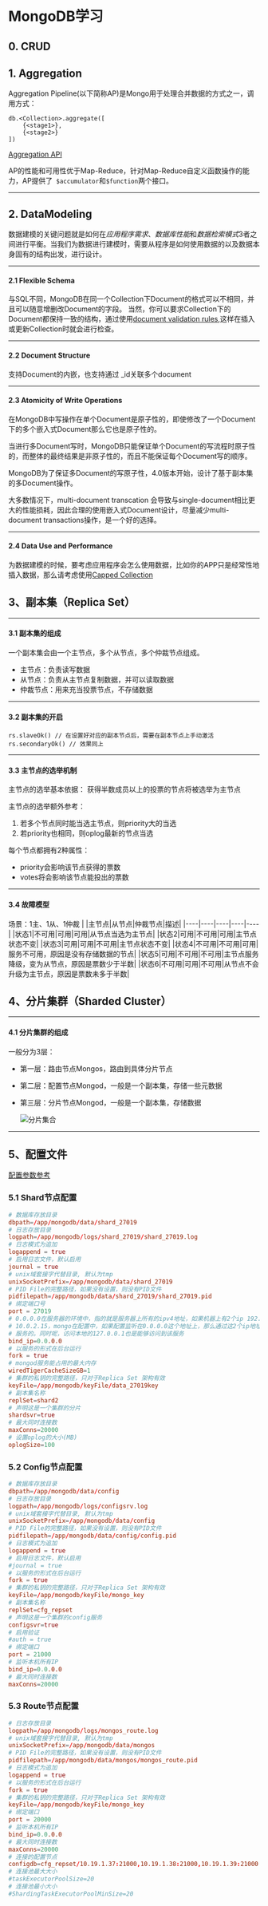 # MongoDB学习

## 0. CRUD

## 1. Aggregation
Aggregation Pipeline(以下简称AP)是Mongo用于处理合并数据的方式之一，调用方式：
```MongoSh
db.<Collection>.aggregate([
	{<stage1>},
	{<stage2>}
])
```
[Aggregation API](https://docs.mongodb.com/manual/meta/aggregation-quick-reference/#std-label-aggregation-accumulator-operators)

AP的性能和可用性优于Map-Reduce，针对Map-Reduce自定义函数操作的能力，AP提供了` $accumulator`和`$function`两个接口。

---
## 2. DataModeling
数据建模的关键问题就是如何在*应用程序需求*、*数据库性能*和*数据检索模式*3者之间进行平衡。当我们为数据进行建模时，需要从程序是如何使用数据的以及数据本身固有的结构出发，进行设计。

---
#### 2.1 Flexible Schema
与SQL不同，MongoDB在同一个Collection下Document的格式可以不相同，并且可以随意增删改Document的字段。
当然，你可以要求Collection下的Document都保持一致的结构，通过使用[document validation rules](https://docs.mongodb.com/manual/core/schema-validation/),这样在插入或更新Collection时就会进行检查。

---
#### 2.2 Document Structure
支持Document的内嵌，也支持通过 _id关联多个document

---
#### 2.3 Atomicity of Write Operations
在MongoDB中写操作在单个Document是原子性的，即使修改了一个Document下的多个嵌入式Document那么它也是原子性的。

当进行多Document写时，MongoDB只能保证单个Document的写流程时原子性的，而整体的最终结果是非原子性的，而且不能保证每个Document写的顺序。

MongoDB为了保证多Document的写原子性，4.0版本开始，设计了基于副本集的多Document操作。

大多数情况下，multi-document transcation 会导致与single-document相比更大的性能损耗，因此合理的使用嵌入式Document设计，尽量减少multi-document transactions操作，是一个好的选择。

---
#### 2.4 Data Use and Performance
为数据建模的时候，要考虑应用程序会怎么使用数据，比如你的APP只是经常性地插入数据，那么请考虑使用[Capped Collection](https://docs.mongodb.com/manual/core/capped-collections/)

## 3、副本集（Replica Set）

---
#### 3.1 副本集的组成
一个副本集会由一个主节点，多个从节点，多个仲裁节点组成。
- 主节点：负责读写数据
- 从节点：负责从主节点复制数据，并可以读取数据
- 仲裁节点：用来充当投票节点，不存储数据

---
#### 3.2 副本集的开启
```
rs.slaveOk() // 在设置好对应的副本节点后，需要在副本节点上手动激活
rs.secondaryOk() // 效果同上
```



---
#### 3.3 主节点的选举机制
主节点的选举基本依据：
获得半数成员以上的投票的节点将被选举为主节点

主节点的选举额外参考：
1. 若多个节点同时能当选主节点，则priority大的当选
2. 若priority也相同，则oplog最新的节点当选

每个节点都拥有2种属性：
- priority会影响该节点获得的票数
- votes将会影响该节点能投出的票数

---
#### 3.4 故障模型
场景：1主、1从、1仲裁
|	 |主节点|从节点|仲裁节点|描述|
|----|----|----|----|----|
|状态1|不可用|可用|可用|从节点当选为主节点|
|状态2|可用|不可用|可用|主节点状态不变|
|状态3|可用|可用|不可用|主节点状态不变|
|状态4|不可用|不可用|可用|服务不可用，原因是没有存储数据的节点|
|状态5|可用|不可用|不可用|主节点服务降级，变为从节点，原因是票数少于半数|
|状态6|不可用|可用|不可用|从节点不会升级为主节点，原因是票数未多于半数|

## 4、分片集群（Sharded Cluster）

---
#### 4.1 分片集群的组成
一般分为3层：
- 第一层：路由节点Mongos，路由到具体分片节点

- 第二层：配置节点Mongod，一般是一个副本集，存储一些元数据

- 第三层：分片节点Mongod，一般是一个副本集，存储数据
  
  ![分片集合](https://docs.mongodb.com/manual/images/sharded-cluster-production-architecture.bakedsvg.svg)

  

---
## 5、配置文件

[配置参数参考](https://blog.csdn.net/zhanaolu4821/article/details/87614708)

### 5.1 Shard节点配置

```conf
# 数据库存放目录
dbpath=/app/mongodb/data/shard_27019
# 日志存放目录
logpath=/app/mongodb/logs/shard_27019/shard_27019.log
# 日志模式为追加
logappend = true
# 启用日志文件，默认启用
journal = true
# unix域套接字代替目录, 默认为tmp
unixSocketPrefix=/app/mongodb/data/shard_27019
# PID File的完整路径，如果没有设置，则没有PID文件
pidfilepath=/app/mongodb/data/shard_27019/shard_27019.pid
# 绑定端口号
port = 27019
# 0.0.0.0在服务器的环境中，指的就是服务器上所有的ipv4地址，如果机器上有2个ip 192.168.30.10 和 
# 10.0.2.15，mongo在配置中，如果配置监听在0.0.0.0这个地址上，那么通过这2个ip地址都是能够到达这个
# 服务的。同时呢，访问本地的127.0.0.1也是能够访问到该服务
bind_ip=0.0.0.0
# 以服务的形式在后台运行
fork = true
# mongod服务能占用的最大内存
wiredTigerCacheSizeGB=1
# 集群的私钥的完整路径，只对于Replica Set 架构有效
keyFile=/app/mongodb/keyFile/data_27019key
# 副本集名称
replSet=shard2
# 声明这是一个集群的分片
shardsvr=true
# 最大同时连接数
maxConns=20000
# 设置oplog的大小(MB)
oplogSize=100
```

### 5.2 Config节点配置

```conf
# 数据库存放目录
dbpath=/app/mongodb/data/config
# 日志存放目录
logpath=/app/mongodb/logs/configsrv.log
# unix域套接字代替目录, 默认为tmp
unixSocketPrefix=/app/mongodb/data/config
# PID File的完整路径，如果没有设置，则没有PID文件
pidfilepath=/app/mongodb/data/config/config.pid
# 日志模式为追加
logappend = true
# 启用日志文件，默认启用
#journal = true
# 以服务的形式在后台运行
fork = true
# 集群的私钥的完整路径，只对于Replica Set 架构有效
keyFile=/app/mongodb/keyFile/mongo_key
# 副本集名称
replSet=cfg_repset
# 声明这是一个集群的config服务
configsvr=true
# 启用验证
#auth = true
# 绑定端口
port = 21000
# 监听本机所有IP
bind_ip=0.0.0.0
# 最大同时连接数
maxConns=20000
```

### 5.3 Route节点配置

```conf
# 日志存放目录
logpath=/app/mongodb/logs/mongos_route.log
# unix域套接字代替目录, 默认为tmp
unixSocketPrefix=/app/mongodb/data/mongos
# PID File的完整路径，如果没有设置，则没有PID文件
pidfilepath=/app/mongodb/data/mongos/mongos_route.pid
# 日志模式为追加
logappend = true
# 以服务的形式在后台运行
fork = true
# 集群的私钥的完整路径，只对于Replica Set 架构有效
keyFile=/app/mongodb/keyFile/mongo_key
# 绑定端口
port = 20000
# 监听本机所有IP
bind_ip=0.0.0.0
# 最大同时连接数
maxConns=20000
# 连接的配置节点
configdb=cfg_repset/10.19.1.37:21000,10.19.1.38:21000,10.19.1.39:21000
# 连接池最大大小
#taskExecutorPoolSize=20
# 连接池最小大小
#ShardingTaskExecutorPoolMinSize=20

```

